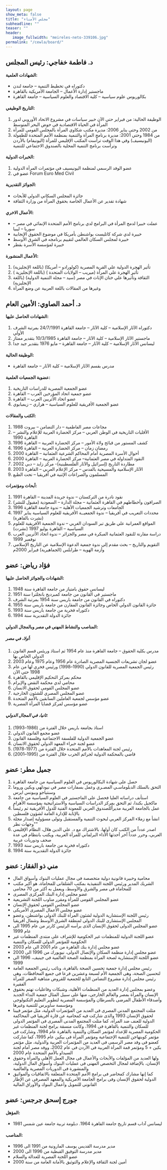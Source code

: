 ```yaml
---
layout: page
show_meta: false
title: "مجلس الأمناء"
subheadline: ""
teaser: ""
header:
   image_fullwidth: "meireles-neto-339106.jpg"
permalink: "/cewla/board/"
---
```


<style scoped> @import url("/assets/css/rtl.css"); </style>

## د. فاطمة خفاجي: رئيس المجلس

#### الشهادات العلمية:
* دكتوراه في تخطيط التنمية – جامعة لندن
* ماجستير إدارة الأعمال – الجامعة الأمريكية بالقاهرة
* بكالوريوس علوم سياسية – كلية الاقتصاد والعلوم السياسية – جامعة القاهرة

#### التاريخ الوظيفي:
1. الوظيفة الحالية: من فبراير حتي الآن خبير سياسات في مشروع الاتحاد الأوروبي لدور المرأة في الحياة الاقتصادية في حوض البحر المتوسط
2. من 2002 وحتي يناير 2006: مديرة مكتب شكاوي المرأة بالمجلس القومي للمرأة
3. من 1984 وحتي 2001: مديرة برنامج المرأة والتنمية بمنظمة الأمم المتحدة للطفولة (اليونيسيف) وفي هذا الوقت ترأست المكتب الإقليمي للمرأة (اليونيفام) بالأردن وترأست برنامج التنمية المحلية بالصندوق الاجتماعي للتنمية

#### الخبرات الدولية:
1. عضو الوفد الرسمي لمنظمة اليونيسيف في مؤتمرات المرأة الدولية
2. عضو في Forum Euro Med Civil

#### الجوائز التقديرية:
* جائزة المجلس السكاني الدولي للأبحاث
* شهادة تقدير عن الأعمال الخاصة بحقوق المرأة من وزارة الثقافة

#### الأعمال الاخري:
* عملت خبيرا لدمج المرأة في البرامج لدي برنامج الأمم المتحدة الإنمائي في مصر – سوريا – ليبيا
* خبيرة لدي شركة كاتليست بواشنطن بأمريكا في موضوع الحقوق الإنجابية
* خبيرة لمجلس السكان العالمي لتقييم برنامجه في الشرق الأوسط
* خبيرة لمؤسسة الأسرة بقطر

#### الأعمال المنشورة:
1. تأثير الهجرة الدولية علي القرية المصرية (كولورادو – أمريكا) (باللغة الإنجليزية)
2. تأثير الهجرة علي المرأة (ميريب – الولايات المتحدة ) (باللغة الإنجليزية )
3. الثقافة وتأثيرها علي ختان الإناث في مصر (سيد – مجلة التنمية الدولية) (باللغة الإنجليزية)
4. وغيرها من المقالات باللغة العربية عن وضع المرأة

## د. أحمد الصاوي: الأمين العام

#### الشهادات الحاصل عليها:
1. دكتوراه الآثار الإسلامية – كلية الآثار – جامعة القاهرة 24/7/1991 بمرتبة الشرف الأولي
2. ماجستير الآثار الإسلامية – كلية الآثار – جامعة القاهرة 10/3/1985 بتقدير ممتاز
3. ليسانس الآثار الإسلامية – كلية الآثار – جامعة القاهرة – مايو 1976 بتقدير جيد جدا

#### الوظيفة الحالية:
* مدرس بقسم الآثار الإسلامية – كلية الآثار – جامعة القاهرة

#### عضوية الجمعيات العلمية:
1. عضو الجمعية المصرية للدراسات التاريخية
2. عضو جمعية اتحاد المؤرخين العرب – القاهرة
3. عضو اتحاد الأثريين العرب – القاهرة
4. عضو الجمعية الأفريقية للعلوم السياسية – هراري – زيمبابوي

#### الكتب والمقالات:
1. مجاعات مصر الفاطمية – دار التضامن – بيروت 1988
2. الأقليات التاريخية في الوطن العربي – مركز الحضارة العربية للإعلام والنشر – القاهرة 1990
3. كشف المستور من قبائح ولاة الأمور – مركز الحضارة العربية – القاهرة 1996
4. رمضان زمان – مركز الحضارة العربية – القاهرة 1996
5. أحوال الأسرة المصرية أمام المحاكم الشرعية العثمانية – القاهرة 2000
6. النقود المتداولة في مصر العثمانية– مركز الحضارة العربية – القاهرة 2000
7. مطاردة التاريخ (إسرائيل والآثار الفلسطينية)- مركز زايد – دبي 2002
8. الآثار الإسلامية والمسيحية بالفدس – مركز الإعلام العربي – القاهرة 2003
9. المسلمون والصراعات الإثنية في أفريقيا – تحت الطبع

#### أبحاث ومؤتمرات:
1. نقود نادرة من التركستان – ندوة جريدة المدينة – القاهرة 1991
2. الصرافون وأخطاطهم في القاهرة العثمانية – مجلة الدارة – السعودية (مقبول للنشر)
3. الجامعات وترشيد الجمعيات الأهلية – ندوة جامعة القاهرة 1996
4. محددات التعريب في أفريقيا – ندوة الجمعيــة الأفريقية للعلوم السياسية يناير 1997 (نشرت بالقاهرة)
5. المواقع العمرانية علي طريق تبر السودان الغربي – ندوة الجمعية الأفريقية للعلوم السياسية – القاهرة يوليو 1997 (نشرت)
6. دراسة مقارنة للنقود العثمانية المبكرة في مصر والجزائر – ندوة اتحاد الأثريين العرب نوفمبر 1999
7. التقويم والتاريخ – بحث مقدم إلي ندوة جمعية الدعوة الإسلامية عن التاريخ الإسلامي وأزمة الهوية – طرابلس (الجماهيرية) فبراير 2000م


## فؤاد رياض: عضو

#### الشهادات والجوائز الحاصل عليها:
1. ليسانس حقوق بامتياز من جامعة القاهرة سنة 1948
2. ماجستير في القانون من جامعة كمبرديج بانجلترا سنة 1951
3. دكتوراه في القانون من جامعة باريس سنة 1954 بمرتبة الشرف
4. جائزة القانون الدولي الخاص وجائزة القانون المقارن من جامعة باريس سنة 1955
5. دكتوراه فخرية من جامعة باريس سنة 1993
6. جائزة الدولة التقديرية سنة 1994

#### المناصب والنشاط المهني في مصر وبالمجال الدولي:

##### أولا، في مصر:
1. مدرس بكلية الحقوق – جامعة القاهرة منذ عام 1954 ثم استاذ وريئس قسم القانون الدولي الخاص بها
2. عضو لجان تشريعات الجنسية المصرية الصادرة عام 1956 وعام 1975 وعام 2003
3. رئيس الجمعية المصرية للقانون الدولي (1990–1998) ورئيس فخري لها من عام 1998 حتي الآن
4. محكم بمركز التحكيم الإقليمي بالقاهرة
5. محامي لدي محكمة النقض والإبرام
6. عضو المجلس القومي لحقوق الانسان
7. عضو المجلس المصري للشئون الخارجية
8. عضو مؤسس لجمعية العاملين السابقين بالأمم المتحدة
9. عضو مؤسس لمركز قضايا المرأة المصرية

##### ثانيا، في المجال الدولي:
1. استاذ بجامعة باريس خلال الفترة من (1986–1993)
2. عضو مجمع القانون الدولي
3. عضو الجمعية الدولية للفلسفة الاجتماعية وفلسفة القانون
4. عضو لجنة خبراء المعهد الدولي لحقوق الانسان
5. رئيس لجنة المعاهدات بالأمم المتحدة خلال الفترة من (1977-1978)
6. قاضي بالمحكمة الدولية لجرائم الحرب خلال الفترة من (1995–2001)

## جميل مطر: عضو

1. حصل على شهادة البكالوريوس في العلوم السياسية من جامعة القاهرة
2. التحق بالسلك الدبلوماسـي المصـري وعمل بسفارات مصر في نيودلهي وبكين وروما وسنتياجو وبيونس ايرس
3. استأنف دراساته العليا فحصل على الماجستير في العلوم السياسية من جامعة ماكجيل بكندا، ثم التحق بمركز الدراسات السياسية والاستراتيجية بمؤسسة الأهرام
4. عمل بالجامعة العربية مديراًللصندوق العربي للمعونة الفنية للدول الأفريقية ثم رئيساً بالإنابة للإدارة العامة لشؤون فلسطين
5. انشأ مع زملاء المركز العربي لبحوث  التنمية والمستقبل وتولى مسؤولية إصدار مجلة "وجهات نظر"
6. اصدر عدداً من الكتب كان أولها، بالاشتراك مع د. علي الدين هلال، النظام الإقليمي العربي، وحرر عدداً آخر أحدثها الأداء البرلماني للمرأة العربية، ويكتب بانتظام في عدة صحف ودوريات عربية
7. دكتوراه فخرية من جامعة باريس سنة 1993
8. جائزة الدولة التقديرية سنة 1994

## مني ذو الفقار: عضو

* محامية وخبيرة قانونية دولية متخصصة فى مجال عمليات البنوك وأسواق المال
* الشريك المدير ورئيس اللجنة التنفيذية بمكتب الشلقانى للمحاماة، هو أكبر مكتب للمحاماة فى مصر والشرق والأوسط، ويعمل به أكثر من 70 محامى
* عضو مجلس إدارة البنك المركزى المصرى
* عضو المجلس القومى للمرأة ومقرر مناوب اللجنة التشريعية
* عضو المجلس القومى لحقوق الإنسان
* عضو مجلس الأعمال المصرى الأمريكى
* رئيس اللجنة الإستشارية الدولية لشئون المرأة للبنك الدولى بواشنطن، وعضو المجلس الإستشارى للبنك الدولى لمنطقة الشرق الأوسط وشمال أفريقيا
* عضو المجلس الدولى لحقوق الإنسان الذى يرأسه الرئيس كارتر من عام 1995 الى عام 1999
* عضو اللجنة الدولية للمنظمات غير الحكومية للإشراف على منتدى المنظمات غير الحكومية للمؤتمر الدولى للسكان والتنمية
* عضو مجلس إدارة بنك القاهرة من عام 2001 الى عام 2003
* عضو مجلس إدارة منظمة السكان والإتصال الدولى، نيويورك من 1996 الى 2000
* عضو اللجنة الإستشارية لصحة المرأة بمنظمة الصحة العالمية فى جينيف، 1996 الى 1999
* رئيس مجلس إدارة جمعية تحسين الصحة بالقاهرة، ونائب رئيس الجمعية العامة لتحسين الصحة، وهى الجمعية الأم لسبعة وعشرين فرعا فى جميع المحافظات، وهى رئيس مجلس إدارة مشروع التضامن التابع للجمعية للقروض متناهية الصغر للمرأة الفقيرة
* وعضو بمجلس إدارة العديد من المنظمات الأهلية، وشبكات وفاعليات تهتم بحقوق الإنسان والمرأة بمصر والعالم الخارجى، منها على سبيل المثال جمعية النداء الجديد وأصدقاء الأطفال المرضى بالسرطان والمؤسسة المصرية لتطوير التعليم التكنولوجى ومؤسسة ساويرس للتنمية وغيرها
* مثلت المجتمع المدنى المصرى فى العديد من المؤتمرات الدولية، مثل مؤتمر فيينا لحقوق الإنسان 1993 والذى شاركت فيه كمحامية عن قارة أفريقيا فى المحاكمة الدولية للعنف ضد المرأة، كما مثلت المجتمع المدنى المصرى فى المؤتمر الدولى للسكان والتنمية بالقاهرة فى 1994، وكانت منسقة برامج لجنة المنظمات غير الحكومية المصرية للإعداد لمؤتمر السكان والتنمية بالقاهرة عام 1994، وشاركت فى مؤتمر كوبنهاجن للتنمية الإجتماعية ومؤتمر المرأة فى بيكين عام 1995، كما شاركت كعضو فى وفد مصر الرسمى فى العديد من المؤتمرات العربية والدولية، مثل مؤتمر بكين + 5 ومؤتمر قمة المرأة العربية فى الأردن فى عام 2002، ووفد مصر أمام لجنة السيداو بالأمم المتحدة عام 2000
* ولها العديد من المؤلفات والأبحاث والأعمال فى مجال العمل الأهلي والمرأة وحقوق الإنسان، بالإضافة لمجال التخصص المهنى فى عمليات البنوك وأسواق المال الدولية، والمنشورة فى الدوريات المصرية والعالمية
* كما إنها مشارك كمحاضر فى برامج الأمم المتحدة المتعلقة بالاتفاقيات والمواثيق الدولية لحقوق الإنسان وفى برامج الجامعة الأمريكية والمعهد المصرفى عن الإطار القانونى للتمويل وأعمال البنوك والأوراق المالية

## جورج إسحق جرجس: عضو

#### المؤهل:
* ليسانس آداب قسم تاريخ جامعة القاهرة 1964. دبلومة تربية جامعة عين شمس 1981

#### المناصب:
* مدير مدرسة القديس يوسف المارونية من 1991 الى 1996
* مدير مدرسة التوفيق القبطية من 1996 الى 2000
* عضو اللجنة المصرية للعدالة والسلام
* أمين لجنة الثقافة والإعلام والتوثيق بالأمانة العامة من سنة 2000
